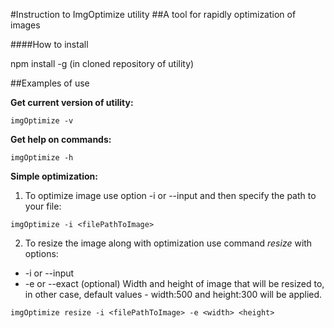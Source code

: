 #Instruction to ImgOptimize utility
##A tool for rapidly optimization of images



####How to install

npm install -g (in cloned repository of utility)





##Examples of use


**Get current version of utility:**

```
imgOptimize -v 
```

**Get help on commands:**

```
imgOptimize -h
```


**Simple optimization:**

1) To optimize image use option -i or --input and then specify the path to your file:

```
imgOptimize -i <filePathToImage>
```

2) To resize the image along with optimization use command *resize* with options:

- -i or --input <filePathToImage> 
- -e or --exact (optional) <width> <height> 
Width and height of image that will be resized to, in other case, default values -  width:500 and height:300 will be applied.


```
imgOptimize resize -i <filePathToImage> -e <width> <height>
```
